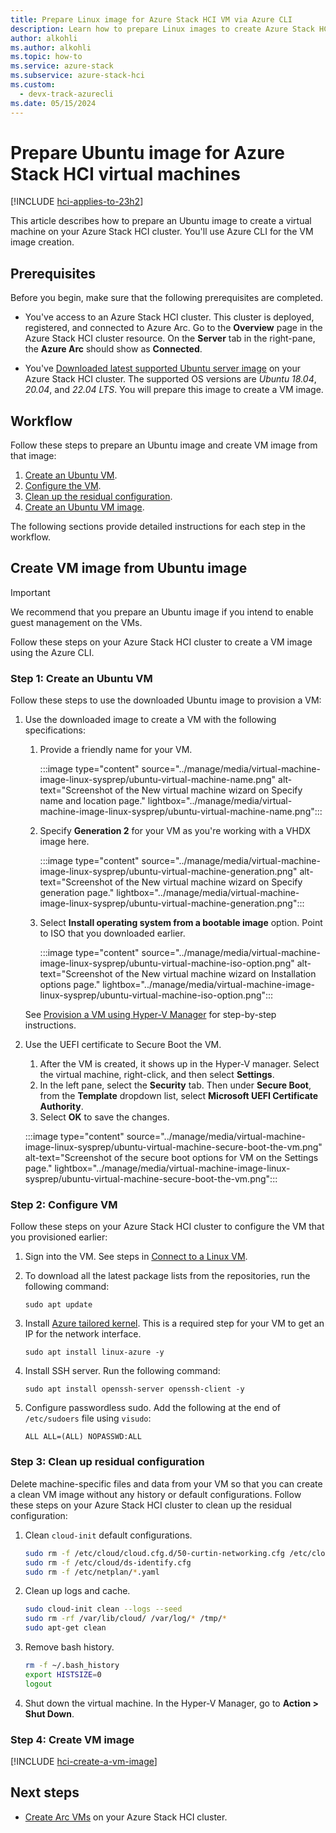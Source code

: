 ```yaml
---
title: Prepare Linux image for Azure Stack HCI VM via Azure CLI 
description: Learn how to prepare Linux images to create Azure Stack HCI VM image.
author: alkohli
ms.author: alkohli
ms.topic: how-to
ms.service: azure-stack
ms.subservice: azure-stack-hci
ms.custom:
  - devx-track-azurecli
ms.date: 05/15/2024
---
```


# Prepare Ubuntu image for Azure Stack HCI virtual machines

[!INCLUDE [hci-applies-to-23h2](../../includes/hci-applies-to-23h2.md)]

This article describes how to prepare an Ubuntu image to create a virtual machine on your Azure Stack HCI cluster. You'll use Azure CLI for the VM image creation.

## Prerequisites

Before you begin, make sure that the following prerequisites are completed.

- You've access to an Azure Stack HCI cluster. This cluster is deployed, registered, and connected to Azure Arc. Go to the **Overview** page in the Azure Stack HCI cluster resource. On the **Server** tab in the right-pane, the **Azure Arc** should show as **Connected**.

- You've [Downloaded latest supported Ubuntu server image](https://ubuntu.com/download/server) on your Azure Stack HCI cluster. The supported OS versions are *Ubuntu 18.04*, *20.04*, and *22.04 LTS*.  You will prepare this image to create a VM image.

## Workflow

Follow these steps to prepare an Ubuntu image and create VM image from that image: 

1. [Create an Ubuntu VM](#step-1-create-an-ubuntu-vm).
1. [Configure the VM](#step-2-configure-vm). 
1. [Clean up the residual configuration](#step-3-clean-up-residual-configuration).
1. [Create an Ubuntu VM image](#step-4-create-vm-image).

The following sections provide detailed instructions for each step in the workflow.

## Create VM image from Ubuntu image

> [!IMPORTANT]
> We recommend that you prepare an Ubuntu image if you intend to enable guest management on the VMs.

Follow these steps on your Azure Stack HCI cluster to create a VM image using the Azure CLI.

### Step 1: Create an Ubuntu VM

Follow these steps to use the downloaded Ubuntu image to provision a VM:

1. Use the downloaded image to create a VM with the following specifications: 
    1. Provide a friendly name for your VM. 
    
        :::image type="content" source="../manage/media/virtual-machine-image-linux-sysprep/ubuntu-virtual-machine-name.png" alt-text="Screenshot of the New virtual machine wizard on Specify name and location page." lightbox="../manage/media/virtual-machine-image-linux-sysprep/ubuntu-virtual-machine-name.png":::

    1. Specify **Generation 2** for your VM as you're working with a VHDX image here.

        :::image type="content" source="../manage/media/virtual-machine-image-linux-sysprep/ubuntu-virtual-machine-generation.png" alt-text="Screenshot of the New virtual machine wizard on Specify generation page." lightbox="../manage/media/virtual-machine-image-linux-sysprep/ubuntu-virtual-machine-generation.png":::
    
    1. Select **Install operating system from a bootable image** option. Point to ISO that you downloaded earlier.
    
        :::image type="content" source="../manage/media/virtual-machine-image-linux-sysprep/ubuntu-virtual-machine-iso-option.png" alt-text="Screenshot of the New virtual machine wizard on Installation options page." lightbox="../manage/media/virtual-machine-image-linux-sysprep/ubuntu-virtual-machine-iso-option.png":::

    See [Provision a VM using Hyper-V Manager](/windows-server/virtualization/hyper-v/get-started/create-a-virtual-machine-in-hyper-v?tabs=hyper-v-manager#create-a-virtual-machine) for step-by-step instructions.

1. Use the UEFI certificate to Secure Boot the VM.
    1. After the VM is created, it shows up in the Hyper-V manager. Select the virtual machine, right-click, and then select **Settings**.
    1. In the left pane, select the **Security** tab. Then under **Secure Boot**, from the **Template** dropdown list, select **Microsoft UEFI Certificate Authority**.
    1. Select **OK** to save the changes.

     :::image type="content" source="../manage/media/virtual-machine-image-linux-sysprep/ubuntu-virtual-machine-secure-boot-the-vm.png" alt-text="Screenshot of the secure boot options for VM on the Settings page." lightbox="../manage/media/virtual-machine-image-linux-sysprep/ubuntu-virtual-machine-secure-boot-the-vm.png":::

### Step 2: Configure VM

Follow these steps on your Azure Stack HCI cluster to configure the VM that you provisioned earlier:

1. Sign into the VM. See steps in [Connect to a Linux VM](/azure/databox-online/azure-stack-edge-gpu-deploy-virtual-machine-portal#connect-to-a-linux-vm).
1. To download all the latest package lists from the repositories, run the following command:

    ```azurecli
    sudo apt update
    ```
1. Install [Azure tailored kernel](https://ubuntu.com/blog/microsoft-and-canonical-increase-velocity-with-azure-tailored-kernel). This is a required step for your VM to get an IP for the network interface.

    ```azurecli
    sudo apt install linux-azure -y
    ```
1. Install SSH server. Run the following command:

    ```azurecli
    sudo apt install openssh-server openssh-client -y
    ```

1. Configure passwordless sudo. Add the following at the end of `/etc/sudoers` file using `visudo`:

    ```azurecli
    ALL ALL=(ALL) NOPASSWD:ALL
    ```

### Step 3: Clean up residual configuration

Delete machine-specific files and data from your VM so that you can create a clean VM image without any history or default configurations. Follow these steps on your Azure Stack HCI cluster to clean up the residual configuration:

1. Clean `cloud-init` default configurations.

    ```bash
    sudo rm -f /etc/cloud/cloud.cfg.d/50-curtin-networking.cfg /etc/cloud/cloud.cfg.d/curtin-preserve-sources.cfg /etc/cloud/cloud.cfg.d/99-installer.cfg /etc/cloud/cloud.cfg.d/subiquity-disable-cloudinit-networking.cfg
    sudo rm -f /etc/cloud/ds-identify.cfg
    sudo rm -f /etc/netplan/*.yaml
    ```

1. Clean up logs and cache.

    ```bash
    sudo cloud-init clean --logs --seed
    sudo rm -rf /var/lib/cloud/ /var/log/* /tmp/*
    sudo apt-get clean
    ```

1. Remove bash history.

    ```bash
    rm -f ~/.bash_history 
    export HISTSIZE=0 
    logout
    ```

1. Shut down the virtual machine. In the Hyper-V Manager, go to **Action > Shut Down**.

### Step 4: Create VM image

[!INCLUDE [hci-create-a-vm-image](../../includes/hci-create-a-vm-image.md)]

## Next steps

- [Create Arc VMs](./manage-virtual-machines-in-azure-portal.md) on your Azure Stack HCI cluster.
